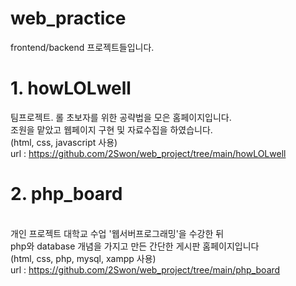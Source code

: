 # web_practice
frontend/backend 프로젝트들입니다.

# 1. howLOLwell
팀프로젝트. 롤 초보자를 위한 공략법을 모은 홈페이지입니다. 
<br>조원을 맡았고 웹페이지 구현 및 자료수집을 하였습니다.
<br>(html, css, javascript 사용)
<br>url : https://github.com/2Swon/web_project/tree/main/howLOLwell
# 2. php_board
<br>개인 프로젝트 대학교 수업 '웹서버프로그래밍'을 수강한 뒤 
<br>php와 database 개념을 가지고 만든 간단한 게시판 홈페이지입니다 
<br>(html, css, php, mysql, xampp 사용)
<br>url : https://github.com/2Swon/web_project/tree/main/php_board
